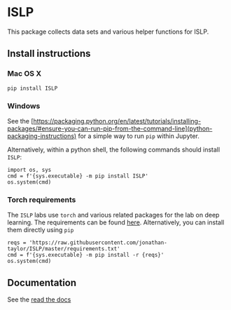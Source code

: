 # ISLP

This package collects data sets and various helper functions
for ISLP.

## Install instructions

### Mac OS X

```{python}
pip install ISLP
```

### Windows

See the [https://packaging.python.org/en/latest/tutorials/installing-packages/#ensure-you-can-run-pip-from-the-command-line](python-packaging-instructions) for a simple way to run `pip` within
Jupyter.

Alternatively, within a python shell, the following commands should install `ISLP`:

```{python}
import os, sys
cmd = f'{sys.executable} -m pip install ISLP'
os.system(cmd)
```

### Torch requirements

The `ISLP` labs use `torch` and various related packages for the lab on deep learning. The requirements
can be found [here](requirements.txt). Alternatively, you can install them directly using `pip`

```{python}
reqs = 'https://raw.githubusercontent.com/jonathan-taylor/ISLP/master/requirements.txt'
cmd = f'{sys.executable} -m pip install -r {reqs}'
os.system(cmd)
```

## Documentation

See the [read the docs](https://islp.readthedocs.io/en/latest/models.html)



